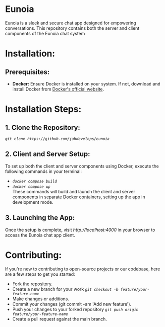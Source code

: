 # Eunoia
Eunoia is a sleek and secure chat app designed for empowering conversations. This repository contains both the server and client components of the Eunoia chat system

# Installation:
## Prerequisites:
- **Docker:** Ensure Docker is installed on your system. If not, download and install Docker from [Docker's official website](https://www.docker.com/get-started).

# Installation Steps:
## 1. Clone the Repository: 
*`git clone https://github.com/jahdevelops/eunoia`*
## 2. Client and Server Setup: 
To set up both the client and server components using Docker, execute the following commands in your terminal:
- *`docker compose build`*
- *`docker compose up`* <br>
These commands will build and launch the client and server components in separate Docker containers, setting up the app in development mode.

## 3. Launching the App:
Once the setup is complete, visit *http://localhost:4000* in your browser to access the Eunoia chat app client.

# Contributing:
If you're new to contributing to open-source projects or our codebase, here are a few steps to get you started:
- Fork the repository.
- Create a new branch for your work *`git checkout -b feature/your-feature-name`*
- Make changes or additions.
- Commit your changes (git commit -am 'Add new feature').
- Push your changes to your forked repository *`git push origin feature/your-feature-name`*
- Create a pull request against the main branch.
